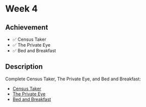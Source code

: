 # Week 4

## Achievement

- ✅ Census Taker
- ✅ The Private Eye
- ✅ Bed and Breakfast


## Description

Complete Census Taker, The Private Eye, and Bed and Breakfast:

- [Census Taker](https://cs50.harvard.edu/sql/2023/psets/4/census/)
- [The Private Eye](https://cs50.harvard.edu/sql/2023/psets/4/private/)
- [Bed and Breakfast](https://cs50.harvard.edu/sql/2023/psets/4/bnb/)